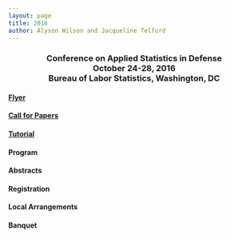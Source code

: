 ```yaml
---
layout: page
title: 2016
author: Alyson Wilson and Jacqueline Telford
---
```

<div align="center"><h3>Conference on Applied Statistics in Defense<br>
October 24-28, 2016<br>
Bureau of Labor Statistics, Washington, DC</h3></div>

#### [Flyer](https://alysongwilson.github.io/ACAS/CASD2016/CASD-Flyer-2016-Jun16.pdf)

#### [Call for Papers](https://alysongwilson.github.io/ACAS/CASD2016/callforpapers.md)

#### [Tutorial](https://alysongwilson.github.io/ACAS/CASD2016/tutorial.md)

#### Program

#### Abstracts

#### Registration

#### Local Arrangements

#### Banquet

